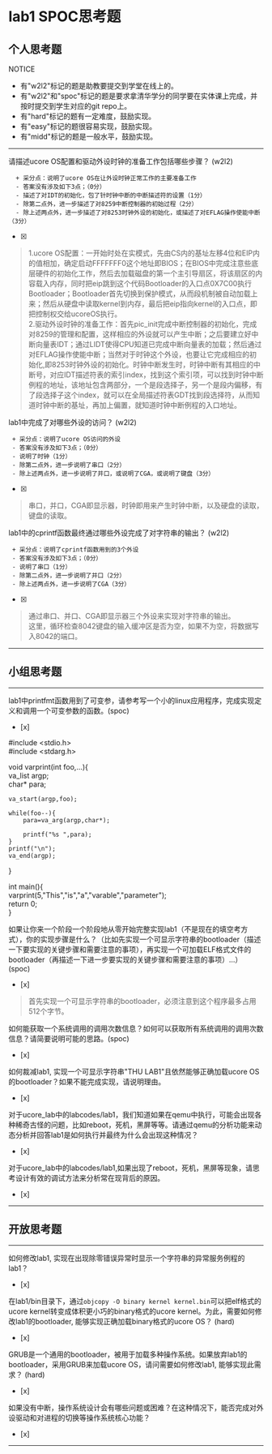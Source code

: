 # lab1 SPOC思考题

## 个人思考题

NOTICE
- 有"w2l2"标记的题是助教要提交到学堂在线上的。
- 有"w2l2"和"spoc"标记的题是要求拿清华学分的同学要在实体课上完成，并按时提交到学生对应的git repo上。
- 有"hard"标记的题有一定难度，鼓励实现。
- 有"easy"标记的题很容易实现，鼓励实现。
- 有"midd"标记的题是一般水平，鼓励实现。
---

请描述ucore OS配置和驱动外设时钟的准备工作包括哪些步骤？ (w2l2)
```
  + 采分点：说明了ucore OS在让外设时钟正常工作的主要准备工作
  - 答案没有涉及如下3点；（0分）
  - 描述了对IDT的初始化，包了针时钟中断的中断描述符的设置（1分）
  - 除第二点外，进一步描述了对8259中断控制器的初始过程（2分）
  - 除上述两点外，进一步描述了对8253时钟外设的初始化，或描述了对EFLAG操作使能中断（3分）
 ```
- [x]  

> 1.ucore OS配置：一开始时处在实模式，先由CS内的基址左移4位和EIP内的值相加，确定启动FFFFFFF0这个地址即BIOS；在BIOS中完成注意些底层硬件的初始化工作，然后去加载磁盘的第一个主引导扇区，将该扇区的内容载入内存，同时把eip跳到这个代码Bootloader的入口点0X7C00执行Bootloader；Bootloader首先切换到保护模式，从而段机制被自动加载上来；然后从硬盘中读取kernel到内存，最后把eip指向kernel的入口点，即把控制权交给ucoreOS执行。  
2.驱动外设时钟的准备工作：首先pic_init完成中断控制器的初始化，完成对8259的管理和配置，这样相应的外设就可以产生中断；之后要建立好中断向量表IDT；通过LIDT使得CPU知道已完成中断向量表的加载；然后通过对EFLAG操作使能中断；当然对于时钟这个外设，也要让它完成相应的初始化,即8253时钟外设的初始化。时钟中断发生时，时钟中断有其相应的中断号，对应IDT描述符表的索引index，找到这个索引项，可以找到时钟中断例程的地址，该地址包含两部分，一个是段选择子，另一个是段内偏移，有了段选择子这个index，就可以在全局描述符表GDT找到段选择符，从而知道时钟中断的基址，再加上偏置，就知道时钟中断例程的入口地址。

lab1中完成了对哪些外设的访问？ (w2l2)
 ```
  + 采分点：说明了ucore OS访问的外设
  - 答案没有涉及如下3点；（0分）
  - 说明了时钟（1分）
  - 除第二点外，进一步说明了串口（2分）
  - 除上述两点外，进一步说明了并口，或说明了CGA，或说明了键盘（3分）
 ```
- [x]  

> 串口，并口，CGA即显示器，时钟即用来产生时钟中断，以及硬盘的读取，键盘的读取。

lab1中的cprintf函数最终通过哪些外设完成了对字符串的输出？ (w2l2)
 ```
  + 采分点：说明了cprintf函数用到的3个外设
  - 答案没有涉及如下3点；（0分）
  - 说明了串口（1分）
  - 除第二点外，进一步说明了并口（2分）
  - 除上述两点外，进一步说明了CGA（3分）
 ```
- [x]  

> 通过串口、并口、CGA即显示器三个外设来实现对字符串的输出。  
这里，循环检查8042键盘的输入缓冲区是否为空，如果不为空，将数据写入8042的端口。

---

## 小组思考题

---

lab1中printfmt函数用到了可变参，请参考写一个小的linux应用程序，完成实现定义和调用一个可变参数的函数。(spoc)
- [x]  

>
\#include \<stdio.h\>  
\#include \<stdarg.h\>  
  
void varprint(int foo,...){  
    va_list argp;  
    char* para;  
      
    va_start(argp,foo);  
      
    while(foo--){  
        para=va_arg(argp,char*);  
          
        printf("%s ",para);  
    }  
    printf("\n");  
    va_end(argp);  
}   
  
int main(){  
    varprint(5,"This","is","a","varable","parameter");  
    return 0;  
}

如果让你来一个阶段一个阶段地从零开始完整实现lab1（不是现在的填空考方式），你的实现步骤是什么？（比如先实现一个可显示字符串的bootloader（描述一下要实现的关键步骤和需要注意的事项），再实现一个可加载ELF格式文件的bootloader（再描述一下进一步要实现的关键步骤和需要注意的事项）...） (spoc)
- [x]  

> 首先实现一个可显示字符串的bootloader，必须注意到这个程序最多占用512个字节。


如何能获取一个系统调用的调用次数信息？如何可以获取所有系统调用的调用次数信息？请简要说明可能的思路。(spoc)
- [x]  

> 

如何裁减lab1, 实现一个可显示字符串"THU LAB1"且依然能够正确加载ucore OS的bootloader？如果不能完成实现，请说明理由。
- [x]  

> 

对于ucore_lab中的labcodes/lab1，我们知道如果在qemu中执行，可能会出现各种稀奇古怪的问题，比如reboot，死机，黑屏等等。请通过qemu的分析功能来动态分析并回答lab1是如何执行并最终为什么会出现这种情况？
- [x]  

> 

对于ucore_lab中的labcodes/lab1,如果出现了reboot，死机，黑屏等现象，请思考设计有效的调试方法来分析常在现背后的原因。
- [x]  

> 

---

## 开放思考题

---

如何修改lab1, 实现在出现除零错误异常时显示一个字符串的异常服务例程的lab1？
- [x]  

> 


在lab1/bin目录下，通过`objcopy -O binary kernel kernel.bin`可以把elf格式的ucore kernel转变成体积更小巧的binary格式的ucore kernel。为此，需要如何修改lab1的bootloader, 能够实现正确加载binary格式的ucore OS？ (hard)
- [x]  

>

GRUB是一个通用的bootloader，被用于加载多种操作系统。如果放弃lab1的bootloader，采用GRUB来加载ucore OS，请问需要如何修改lab1, 能够实现此需求？ (hard)
- [x]  

>


如果没有中断，操作系统设计会有哪些问题或困难？在这种情况下，能否完成对外设驱动和对进程的切换等操作系统核心功能？
- [x]  

>  

---
